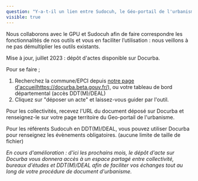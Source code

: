 ```yaml
---
question: "Y-a-t-il un lien entre Sudocuh, le Géo-portail de l'urbanisme (GPU) et Docurba ?"
visible: true
---
```


Nous collaborons avec le GPU et Sudocuh afin de faire correspondre les fonctionnalités de nos outils et vous en faciliter l’utilisation : nous veillons à ne pas démultiplier les outils existants. 


Mise à jour, juillet 2023 : dépôt d'actes disponible sur Docurba. 

Pour se faire ;
1. Recherchez la commune/EPCI depuis [notre page d'accueil](https://docurba.beta.gouv.fr/)https://docurba.beta.gouv.fr/), ou votre tableau de bord départemental (accès DDT(M)/DEAL)
2. Cliquez sur "déposer un acte" et laissez-vous guider par l'outil.


Pour les collectivités, recevez l'URL du document déposé sur Docurba et renseignez-le sur votre page territoire du Geo-portail de l'urbanisme.

Pour les référents Sudocuh en DDT(M)/DEAL, vous pouvez utiliser Docurba pour renseignez les évènements obligatoires. (aucune limite de taille de fichier)



_En cours d'amélioration : d'ici les prochains mois, le dépôt d'acte sur Docurba vous donnera accès à un espace partagé entre collectivité, bureaux d'études et DDT(M)/DEAL afin de faciliter vos échanges tout au long de votre procédure de document d'urbanisme._
